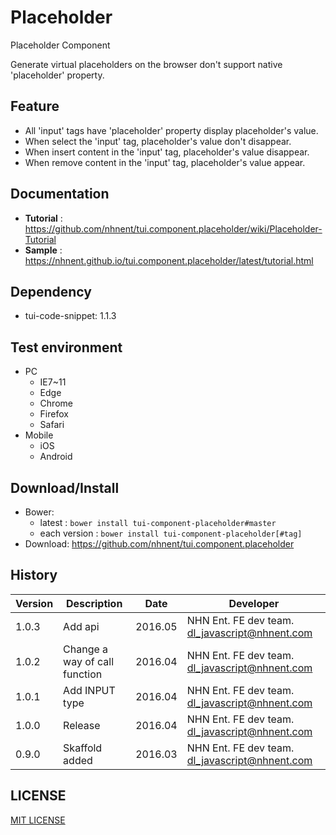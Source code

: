 Placeholder
===============
Placeholder Component<br>

Generate virtual placeholders on the browser don't support native 'placeholder' property.

## Feature
* All 'input' tags have 'placeholder' property display placeholder's value.
* When select the 'input' tag, placeholder's value don't disappear.
* When insert content in the 'input' tag, placeholder's value disappear.
* When remove content in the 'input' tag, placeholder's value appear.

## Documentation
* **Tutorial** : https://github.com/nhnent/tui.component.placeholder/wiki/Placeholder-Tutorial
* **Sample** : https://nhnent.github.io/tui.component.placeholder/latest/tutorial.html

## Dependency
* tui-code-snippet: 1.1.3

## Test environment
* PC
    * IE7~11
    * Edge
    * Chrome
    * Firefox
    * Safari
* Mobile
    * iOS
    * Android

## Download/Install
* Bower:
   * latest : `bower install tui-component-placeholder#master`
   * each version : `bower install tui-component-placeholder[#tag]`
* Download: https://github.com/nhnent/tui.component.placeholder

## History
| Version | Description | Date | Developer |
| ---- | ---- | ---- | ---- |
| 1.0.3 | Add api | 2016.05 | NHN Ent. FE dev team. <dl_javascript@nhnent.com> |
| 1.0.2 | Change a way of call function | 2016.04 | NHN Ent. FE dev team. <dl_javascript@nhnent.com> |
| 1.0.1 | Add INPUT type| 2016.04 | NHN Ent. FE dev team. <dl_javascript@nhnent.com> |
| 1.0.0 | Release | 2016.04 | NHN Ent. FE dev team. <dl_javascript@nhnent.com> |
| 0.9.0 | Skaffold added | 2016.03 | NHN Ent. FE dev team. <dl_javascript@nhnent.com> |

## LICENSE
[MIT LICENSE](LICENSE)
